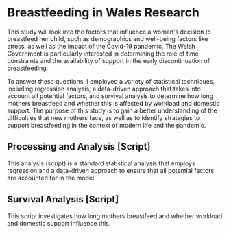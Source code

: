 # Breastfeeding in Wales Research

This study will look into the factors that influence a woman's decision to breastfeed her child, such as demographics and well-being factors like stress, as well as the impact of the Covid-19 pandemic. The Welsh Government is particularly interested in determining the role of time constraints and the availability of support in the early discontinuation of breastfeeding.

To answer these questions, I employed a variety of statistical techniques, including regression analysis, a data-driven approach that takes into account all potential factors, and survival analysis to determine how long mothers breastfeed and whether this is affected by workload and domestic support. The purpose of this study is to gain a better understanding of the difficulties that new mothers face, as well as to identify strategies to support breastfeeding in the context of modern life and the pandemic.

## Processing and Analysis [Script]

This analysis (script) is a standard statistical analysis that employs regression and a data-driven approach to ensure that all potential factors are accounted for in the model.

## Survival Analysis [Script]

This script investigates how long mothers breastfeed and whether workload and domestic support influence this.
